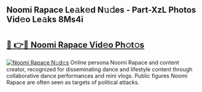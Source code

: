 ## Noomi Rapace Le𝚊k𝚎d N𝚞𝚍es - Part-XzL Photos Vid𝚎o Le𝚊ks 8Ms4i

# <h2><a href="http://fbbtz0.evod.top/?m=Noomi+Rapace">🔗 👉🔴 Noomi Rapace Vid𝚎o Ph𝚘t𝚘s</a></h2>

[![Noomi Rapace N𝚞d𝚎s](https://i.imgur.com/8V9OHl7.gif)](http://fbbtz0.evod.top/?m=Noomi+Rapace)
Online persona Noomi Rapace and content creator, recognized for disseminating dance and lifestyle content through collaborative dance performances and mini vlogs. Public figures Noomi Rapace are often seen as targets of political attacks. 
